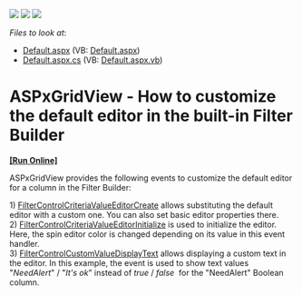 <!-- default badges list -->
![](https://img.shields.io/endpoint?url=https://codecentral.devexpress.com/api/v1/VersionRange/128533794/15.2.4%2B)
[![](https://img.shields.io/badge/Open_in_DevExpress_Support_Center-FF7200?style=flat-square&logo=DevExpress&logoColor=white)](https://supportcenter.devexpress.com/ticket/details/T300124)
[![](https://img.shields.io/badge/📖_How_to_use_DevExpress_Examples-e9f6fc?style=flat-square)](https://docs.devexpress.com/GeneralInformation/403183)
<!-- default badges end -->
<!-- default file list -->
*Files to look at*:

* [Default.aspx](./CS/Default.aspx) (VB: [Default.aspx](./VB/Default.aspx))
* [Default.aspx.cs](./CS/Default.aspx.cs) (VB: [Default.aspx.vb](./VB/Default.aspx.vb))
<!-- default file list end -->
# ASPxGridView - How to customize the default editor in the built-in Filter Builder
<!-- run online -->
**[[Run Online]](https://codecentral.devexpress.com/t300124/)**
<!-- run online end -->


<p>ASPxGridView provides the following events to customize the default editor for a column in the Filter Builder:</p>
<p>1) <a href="https://documentation.devexpress.com/AspNet/DevExpress.Web.ASPxGridBase.FilterControlCriteriaValueEditorCreate.event">FilterControlCriteriaValueEditorCreate</a> allows substituting the default editor with a custom one. You can also set basic editor properties there.<br>2) <a href="https://documentation.devexpress.com/AspNet/DevExpress.Web.ASPxGridBase.FilterControlCriteriaValueEditorInitialize.event">FilterControlCriteriaValueEditorInitialize</a> is used to initialize the editor. Here, the spin editor color is changed depending on its value in this event handler.<br>3) <a href="https://documentation.devexpress.com/AspNet/DevExpress.Web.ASPxGridBase.FilterControlCustomValueDisplayText.event">FilterControlCustomValueDisplayText</a> allows displaying a custom text in the editor. In this example, the event is used to show text values "<em>NeedAlert</em>" / "<em>It's ok</em>" instead of <em>true</em> / <em>false</em>  for the "NeedAlert" Boolean column.</p>

<br/>


